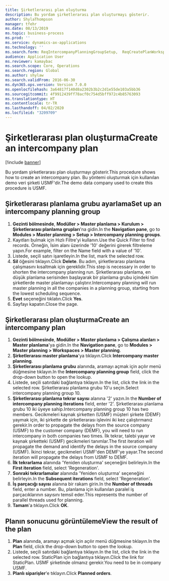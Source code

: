 ```yaml
---
title: Şirketlerarası plan oluşturma
description: Bu yordam şirketlerarası plan oluşturmayı gösterir.
author: ShylaThompson
manager: tfehr
ms.date: 08/13/2019
ms.topic: business-process
ms.prod: ''
ms.service: dynamics-ax-applications
ms.technology: ''
ms.search.form: ReqIntercompanyPlanningGroupSetup,  ReqCreatePlanWorkspace
audience: Application User
ms.reviewer: kamaybac
ms.search.scope: Core, Operations
ms.search.region: Global
ms.author: shylaw
ms.search.validFrom: 2016-06-30
ms.dyn365.ops.version: Version 7.0.0
ms.openlocfilehash: 3a64817f140d8a2302b3b2c2d1e55de103a5bb36
ms.sourcegitcommit: 4f9912439ff78acf0c754d5bff972c4b85763093
ms.translationtype: HT
ms.contentlocale: tr-TR
ms.lasthandoff: 04/02/2020
ms.locfileid: "3209709"
---
```

# <a name="create-an-intercompany-plan"></a><span data-ttu-id="45260-103">Şirketlerarası plan oluşturma</span><span class="sxs-lookup"><span data-stu-id="45260-103">Create an intercompany plan</span></span>

[!include [banner](../../includes/banner.md)]

<span data-ttu-id="45260-104">Bu yordam şirketlerarası plan oluşturmayı gösterir.</span><span class="sxs-lookup"><span data-stu-id="45260-104">This procedure shows how to create an intercompany plan.</span></span> <span data-ttu-id="45260-105">Bu yöntemi oluşturmak için kullanılan demo veri şirketi USMF'dir.</span><span class="sxs-lookup"><span data-stu-id="45260-105">The demo data company used to create this procedure is USMF.</span></span>


## <a name="set-up-an-intercompany-planning-group"></a><span data-ttu-id="45260-106">Şirketlerarası planlama grubu ayarlama</span><span class="sxs-lookup"><span data-stu-id="45260-106">Set up an intercompany planning group</span></span> 
1. <span data-ttu-id="45260-107">**Gezinti bölmesinde**, **Modüller > Master planlama > Kurulum > Şirketlerarası planlama grupları**'na gidin.</span><span class="sxs-lookup"><span data-stu-id="45260-107">In the **Navigation pane**, go to **Modules > Master planning > Setup > Intercompany planning groups**.</span></span> 
2. <span data-ttu-id="45260-108">Kayıtları bulmak için Hızlı Filtre'yi kullanın.</span><span class="sxs-lookup"><span data-stu-id="45260-108">Use the Quick Filter to find records.</span></span> <span data-ttu-id="45260-109">Örneğin, İsim alanı üzerinde '10' değerini girerek filtreleme yapın.</span><span class="sxs-lookup"><span data-stu-id="45260-109">For example, filter on the Name field with a value of '10'.</span></span>
3. <span data-ttu-id="45260-110">Listede, seçili satırı işaretleyin.</span><span class="sxs-lookup"><span data-stu-id="45260-110">In the list, mark the selected row.</span></span>
4. <span data-ttu-id="45260-111">**Sil** öğesini tıklayın.</span><span class="sxs-lookup"><span data-stu-id="45260-111">Click **Delete**.</span></span> <span data-ttu-id="45260-112">Bu adım, şirketlerarası planlama çalışmasını kısaltmak için gereklidir.</span><span class="sxs-lookup"><span data-stu-id="45260-112">This step is necessary in order to shorten the intercompany planning run.</span></span>   <span data-ttu-id="45260-113">Şirketlerarası planlama, en düşük planlama serisinden başlayarak bir planlama grubu içindeki tüm şirketlerde master planlamayı çalıştırır.</span><span class="sxs-lookup"><span data-stu-id="45260-113">Intercompany planning will run master planning in all the companies in a planning group, starting from the lowest scheduling sequence.</span></span>  
5. <span data-ttu-id="45260-114">**Evet** seçeneğini tıklatın.</span><span class="sxs-lookup"><span data-stu-id="45260-114">Click **Yes**.</span></span>
6. <span data-ttu-id="45260-115">Sayfayı kapatın.</span><span class="sxs-lookup"><span data-stu-id="45260-115">Close the page.</span></span>

## <a name="create-an-intercompany-plan"></a><span data-ttu-id="45260-116">Şirketlerarası plan oluşturma</span><span class="sxs-lookup"><span data-stu-id="45260-116">Create an intercompany plan</span></span>
1. <span data-ttu-id="45260-117">**Gezinti bölmesinde**, **Modüller > Master planlama > Çalışma alanları > Master planlama**'ya gidin.</span><span class="sxs-lookup"><span data-stu-id="45260-117">In the **Navigation pane**, go to **Modules > Master planning > Workspaces > Master planning**.</span></span>
2. <span data-ttu-id="45260-118">**Şirketlerarası master planlama**'ya tıklayın.</span><span class="sxs-lookup"><span data-stu-id="45260-118">Click **Intercompany master planning**.</span></span>  
3. <span data-ttu-id="45260-119">**Şirketlerarası planlama grubu** alanında, aramayı açmak için açılır menü düğmesine tıklayın.</span><span class="sxs-lookup"><span data-stu-id="45260-119">In the **Intercompany planning group** field, click the drop-down button to open the lookup.</span></span>
4. <span data-ttu-id="45260-120">Listede, seçili satırdaki bağlantıya tıklayın.</span><span class="sxs-lookup"><span data-stu-id="45260-120">In the list, click the link in the selected row.</span></span> <span data-ttu-id="45260-121">Şirketlerarası planlama grubu 10'u seçin.</span><span class="sxs-lookup"><span data-stu-id="45260-121">Select intercompany planning group 10.</span></span>  
5. <span data-ttu-id="45260-122">**Şirketlerarası planlama tekrar sayısı** alanına '2' yazın.</span><span class="sxs-lookup"><span data-stu-id="45260-122">In the **Number of intercompany planning iterations** field, enter '2'.</span></span> <span data-ttu-id="45260-123">Şirketlerarası planlama grubu 10 iki üyeye sahip.</span><span class="sxs-lookup"><span data-stu-id="45260-123">Intercompany planning group 10 has two members.</span></span> <span data-ttu-id="45260-124">Gecikmeleri kaynak şirketten (USMF) müşteri şirkete (DEMF) yaymak için, iki şirkette de şirketlerarası işlevini iki kez çalıştırmanız gerekir.</span><span class="sxs-lookup"><span data-stu-id="45260-124">In order to propagate the delays from the source company (USMF) to the customer company (DEMF), you will need to run intercompany in both companies two times.</span></span> <span data-ttu-id="45260-125">İlk tekrar, talebi yayar ve kaynak şirketteki (USMF) gecikmeleri tanımlar.</span><span class="sxs-lookup"><span data-stu-id="45260-125">The first iteration will propagate the demand and identify the delays in the source company (USMF).</span></span> <span data-ttu-id="45260-126">İkinci tekrar, gecikmeleri USMF'den DEMF'ye yayar.</span><span class="sxs-lookup"><span data-stu-id="45260-126">The second iteration will propagate the delays from USMF to DEMF.</span></span>  
6. <span data-ttu-id="45260-127">**İlk tekrarlama** alanında 'Yeniden oluşturma' seçeneğini belirleyin.</span><span class="sxs-lookup"><span data-stu-id="45260-127">In the **First iteration** field, select 'Regeneration'.</span></span>
7. <span data-ttu-id="45260-128">**Sonraki tekrarlamalar** alanında 'Yeniden oluşturma' seçeneğini belirleyin.</span><span class="sxs-lookup"><span data-stu-id="45260-128">In the **Subsequent iterations** field, select 'Regeneration'.</span></span>
8. <span data-ttu-id="45260-129">**İş parçacığı sayısı** alanına bir rakam girin.</span><span class="sxs-lookup"><span data-stu-id="45260-129">In the **Number of threads** field, enter a number.</span></span> <span data-ttu-id="45260-130">Bu, planlama için kullanılan paralel iş parçacıklarının sayısını temsil eder.</span><span class="sxs-lookup"><span data-stu-id="45260-130">This represents the number of parallel threads used for planning.</span></span>  
9. <span data-ttu-id="45260-131">**Tamam**'a tıklayın.</span><span class="sxs-lookup"><span data-stu-id="45260-131">Click **OK**.</span></span>

## <a name="view-the-result-of-the-plan"></a><span data-ttu-id="45260-132">Planın sonucunu görüntüleme</span><span class="sxs-lookup"><span data-stu-id="45260-132">View the result of the plan</span></span>
1. <span data-ttu-id="45260-133">**Plan** alanında, aramayı açmak için açılır menü düğmesine tıklayın.</span><span class="sxs-lookup"><span data-stu-id="45260-133">In the **Plan** field, click the drop-down button to open the lookup.</span></span>
2. <span data-ttu-id="45260-134">Listede, seçili satırdaki bağlantıya tıklayın.</span><span class="sxs-lookup"><span data-stu-id="45260-134">In the list, click the link in the selected row.</span></span> <span data-ttu-id="45260-135">StaticPlan için bağlantıya tıklayın.</span><span class="sxs-lookup"><span data-stu-id="45260-135">Click the link for StaticPlan.</span></span> <span data-ttu-id="45260-136">USMF şirketinde olmanız gerekir.</span><span class="sxs-lookup"><span data-stu-id="45260-136">You need to be in company USMF.</span></span>  
3. <span data-ttu-id="45260-137">**Planlı siparişler**'e tıklayın.</span><span class="sxs-lookup"><span data-stu-id="45260-137">Click **Planned orders**.</span></span>

